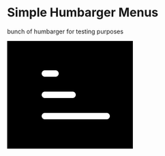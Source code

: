 <h1>Simple Humbarger Menus</h1>

<p>bunch of humbarger for testing purposes</p>

<img src="./another/hum.gif">
